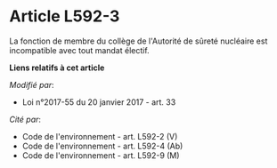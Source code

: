 # Article L592-3

La fonction de membre du collège de l'Autorité de sûreté nucléaire est incompatible avec tout mandat électif.

**Liens relatifs à cet article**

_Modifié par_:

  - Loi n°2017-55 du 20 janvier 2017 - art. 33

_Cité par_:

  - Code de l'environnement - art. L592-2 (V)
  - Code de l'environnement - art. L592-4 (Ab)
  - Code de l'environnement - art. L592-9 (M)
